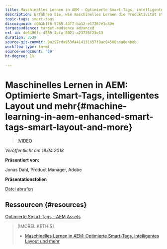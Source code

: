 ```yaml
---
title: Maschinelles Lernen in AEM - Optimierte Smart-Tags, intelligentes Layout und mehr
description: Erfahren Sie, wie maschinelles Lernen die Produktivität steigert und neue Anwendungsfälle in Experience Manager 6.4 freischaltet
topic-tags: smart-tags
discoiquuid: c0b3b1f6-5765-44f7-ba12-e17267e1c89e
targetaudience: target-audience advanced
exl-id: 4e6496fc-4389-4cfa-8921-a23736f23e13
duration: 3539
source-git-commit: 9a297cda953d4414131657f9ac84580aea0eabeb
workflow-type: tm+mt
source-wordcount: '69'
ht-degree: 1%

---
```


# Maschinelles Lernen in AEM: Optimierte Smart-Tags, intelligentes Layout und mehr{#machine-learning-in-aem-enhanced-smart-tags-smart-layout-and-more}

>[!VIDEO](https://video.tv.adobe.com/v/22255/?quality=9)

*Veröffentlicht am 18.04.2018*

**Präsentiert von:**

Jonas Dahl, Product Manager, Adobe

**Präsentationsfolien**

[Datei abrufen](assets/aem+gems+ml+and+ai+in+aem+4+17+18.pdf)

## Ressourcen {#resources}

[Optimierte Smart-Tags - AEM Assets](https://helpx.adobe.com/de/experience-manager/6-4/assets/using/enhanced-smart-tags.html)

<!--
[Get back to the Overview](https://helpx.adobe.com/de/experience-manager/kt/eseminars/gems/aem-index.html)
-->

>[!MORELIKETHIS]
>
>* [Maschinelles Lernen in AEM: Optimierte Smart-Tags, intelligentes Layout und mehr](aem-machine-learning.md)
